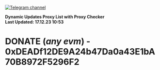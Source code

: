 [![Telegram channel](https://img.shields.io/endpoint?url=https://runkit.io/damiankrawczyk/telegram-badge/branches/master?url=https://t.me/n4z4v0d)](https://t.me/n4z4v0d) 

**Dynamic Updates Proxy List with Proxy Checker**  
**Last Updated: 17.12.23 10:53**

# DONATE (_any evm_) - 0xDEADf12DE9A24b47Da0a43E1bA70B8972F5296F2
